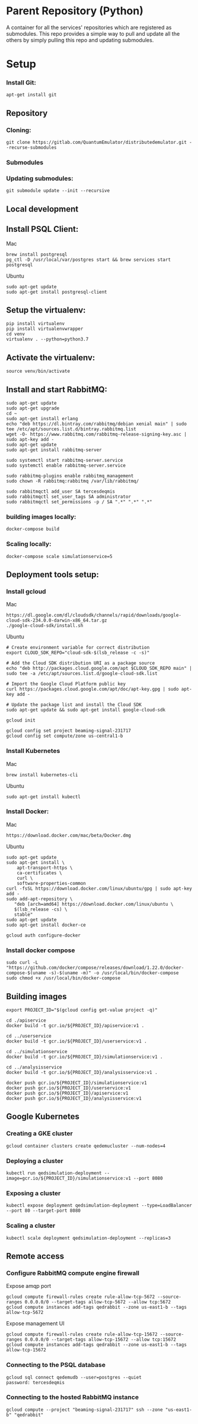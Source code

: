 # Parent Repository (Python)

A container for all the services' repositories which are registered as submodules. This repo provides a simple way to pull and update all the others by simply pulling this repo and updating submodules.

# Setup

### Install Git:

```
apt-get install git
```

## Repository

### Cloning:

```
git clone https://gitlab.com/QuantumEmulator/distributedemulator.git --recurse-submodules
```

### Submodules

### Updating submodules:

```
git submodule update --init --recursive
```

## Local development

## Install PSQL Client:

Mac

```
brew install postgresql
pg_ctl -D /usr/local/var/postgres start && brew services start postgresql
```

Ubuntu

```
sudo apt-get update
sudo apt-get install postgresql-client
```

## Setup the virtualenv:

```
pip install virtualenv
pip install virtualenvwrapper
cd venv
virtualenv . --python=python3.7
```

## Activate the virtualenv:

```
source venv/bin/activate
```

## Install and start RabbitMQ:

```
sudo apt-get update
sudo apt-get upgrade
cd ~
sudo apt-get install erlang
echo "deb https://dl.bintray.com/rabbitmq/debian xenial main" | sudo tee /etc/apt/sources.list.d/bintray.rabbitmq.list
wget -O- https://www.rabbitmq.com/rabbitmq-release-signing-key.asc | sudo apt-key add -
sudo apt-get update
sudo apt-get install rabbitmq-server

sudo systemctl start rabbitmq-server.service
sudo systemctl enable rabbitmq-server.service

sudo rabbitmq-plugins enable rabbitmq_management
sudo chown -R rabbitmq:rabbitmq /var/lib/rabbitmq/

sudo rabbitmqctl add_user SA tercesdeqmis
sudo rabbitmqctl set_user_tags SA administrator
sudo rabbitmqctl set_permissions -p / SA ".*" ".*" ".*"
```

### building images locally:

```
docker-compose build
```

### Scaling locally:

```
docker-compose scale simulationservice=5
```

## Deployment tools setup:

### Install gcloud

Mac

```
https://dl.google.com/dl/cloudsdk/channels/rapid/downloads/google-cloud-sdk-234.0.0-darwin-x86_64.tar.gz
./google-cloud-sdk/install.sh
```

Ubuntu

```
# Create environment variable for correct distribution
export CLOUD_SDK_REPO="cloud-sdk-$(lsb_release -c -s)"

# Add the Cloud SDK distribution URI as a package source
echo "deb http://packages.cloud.google.com/apt $CLOUD_SDK_REPO main" | sudo tee -a /etc/apt/sources.list.d/google-cloud-sdk.list

# Import the Google Cloud Platform public key
curl https://packages.cloud.google.com/apt/doc/apt-key.gpg | sudo apt-key add -

# Update the package list and install the Cloud SDK
sudo apt-get update && sudo apt-get install google-cloud-sdk

gcloud init

gcloud config set project beaming-signal-231717
gcloud config set compute/zone us-central1-b
```

### Install Kubernetes

Mac
 
```
brew install kubernetes-cli
```

Ubuntu

```
sudo apt-get install kubectl
```

### Install Docker:

Mac

```
https://download.docker.com/mac/beta/Docker.dmg
```

Ubuntu

```
sudo apt-get update
sudo apt-get install \
    apt-transport-https \
    ca-certificates \
    curl \
    software-properties-common
curl -fsSL https://download.docker.com/linux/ubuntu/gpg | sudo apt-key add -
sudo add-apt-repository \
   "deb [arch=amd64] https://download.docker.com/linux/ubuntu \
   $(lsb_release -cs) \
   stable"
sudo apt-get update
sudo apt-get install docker-ce

gcloud auth configure-docker
```

### Install docker compose

```
sudo curl -L "https://github.com/docker/compose/releases/download/1.22.0/docker-compose-$(uname -s)-$(uname -m)" -o /usr/local/bin/docker-compose
sudo chmod +x /usr/local/bin/docker-compose
```

## Building images

```
export PROJECT_ID="$(gcloud config get-value project -q)"

cd ./apiservice
docker build -t gcr.io/${PROJECT_ID}/apiservice:v1 .

cd ../userservice
docker build -t gcr.io/${PROJECT_ID}/userservice:v1 .

cd ../simulationservice
docker build -t gcr.io/${PROJECT_ID}/simulationservice:v1 .

cd ../analysisservice
docker build -t gcr.io/${PROJECT_ID}/analysisservice:v1 .

docker push gcr.io/${PROJECT_ID}/simulationservice:v1
docker push gcr.io/${PROJECT_ID}/userservice:v1
docker push gcr.io/${PROJECT_ID}/apiservice:v1
docker push gcr.io/${PROJECT_ID}/analysisservice:v1
```

## Google Kubernetes

### Creating a GKE cluster

```
gcloud container clusters create qedemucluster --num-nodes=4
```

### Deploying a cluster

```
kubectl run qedsimulation-deployment --image=gcr.io/${PROJECT_ID}/simulationservice:v1 --port 8080
```

### Exposing a cluster

```
kubectl expose deployment qedsimulation-deployment --type=LoadBalancer --port 80 --target-port 8080
```

### Scaling a cluster

```
kubectl scale deployment qedsimulation-deployment --replicas=3
```

## Remote access

### Configure RabbitMQ compute engine firewall

Expose amqp port

```
gcloud compute firewall-rules create rule-allow-tcp-5672 --source-ranges 0.0.0.0/0 --target-tags allow-tcp-5672 --allow tcp:5672
gcloud compute instances add-tags qedrabbit --zone us-east1-b --tags allow-tcp-5672
```

Expose management UI

```
gcloud compute firewall-rules create rule-allow-tcp-15672 --source-ranges 0.0.0.0/0 --target-tags allow-tcp-15672 --allow tcp:15672
gcloud compute instances add-tags qedrabbit --zone us-east1-b --tags allow-tcp-15672
```

### Connecting to the PSQL database

```
gcloud sql connect qedemudb --user=postgres --quiet
password: tercesdeqmis
```

### Connecting to the hosted RabbitMQ instance

```
gcloud compute --project "beaming-signal-231717" ssh --zone "us-east1-b" "qedrabbit"
```
